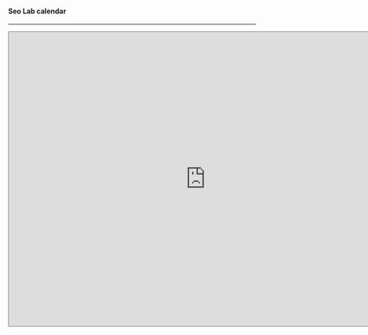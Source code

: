 <style>
small {
    line-height: 1; /* Single line spacing */
}
</style>
#### Seo Lab calendar
---

<iframe src="https://calendar.google.com/calendar/embed?height=600&wkst=1&ctz=Pacific%2FHonolulu&showPrint=0&src=MWU4NzNkNmMxMmEwZTZiMmM1MGVkNThhYmJiMmQzZmU3ZTJkZWRkYmNkZjM0Mjk2NmUwNTM2ZDkwNGVkNmQ0OEBncm91cC5jYWxlbmRhci5nb29nbGUuY29t&color=%23cc0061" style="border:solid 1px #777" width="800" height="600" frameborder="0" scrolling="no"></iframe>
